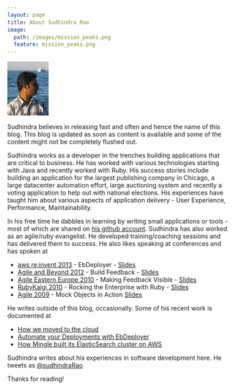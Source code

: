 ```yaml
---
layout: page
title: About Sudhindra Rao
image:
  path: /images/mission_peaks.png
  feature: mission_peaks.png
---
```

<p><img class="avatar" src="/images/me.png" alt="Sudhindra Rao" /></p>

Sudhindra believes in releasing fast and often and hence the name of this blog. This blog is updated as soon as content is available and some of the content might not be completely flushed out.

Sudhindra works as a developer in the trenches building applications that are critical to business. He has worked with various technologies starting with Java and recently worked with Ruby.
His success stories include building an application for the largest publishing company in Chicago, a large datacenter automation effort, large auctioning system and recently a voting application to help out with national elections. His experiences have taught him about various aspects of application delivery - User Experience, Performance, Maintainability.

In his free time he dabbles in learning by writing small applications or tools - most of which are shared on [his github account](http://github.com/betarelease).
Sudhindra has also worked as an agile/ruby evangelist. He developed training/coaching sessions and has delivered them to success. He also likes speaking at conferences and has spoken at

* [aws re:invent 2013](http://www.confreaks.com/videos/4469-awsrei2013-aws-elastic-beanstalk-under-the-hood-dmg301) - EbDeployer - [Slides](http://www.slideshare.net/AmazonWebServices/aws-elastic-beanstalk-under-the-hood-dmg301-aws-reinvent-2013-28428616)
* [Agile and Beyond 2012](http://agileandbeyond.org) - Build Feedback - [Slides](http://betarelease.github.io/build_feedback/slides.html)
* [Agile Eastern Europe 2010](http://agileee.org) - Making Feedback Visible - [Slides](http://www.slideshare.net/releasebeta/making-feedback-visible)
* [RubyKaigi 2010](http://rubykaigi.org) - Rocking the Enterprise with Ruby - [Slides](http://www.slideshare.net/releasebeta/rocking-the-enterprise-with-ruby-rubykaigi-2010)
* [Agile 2009](http://agileconf.com) - Mock Objects in Action [Slides](http://www.slideshare.net/releasebeta/mock-objectsinaction-paulocaroliandsudhindraraoagile2009final)

He writes outside of this blog, occasionally. Some of his recent work is documented at

* [How we moved to the cloud](http://www.thoughtworks.com/insights/blog/how-we-moved-cloud)
* [Automate your Deployments with EbDeployer](http://www.thoughtworks.com/insights/blog/ebdeployer-automate-your-deployments-aws-elastic-beanstalk)
* [How Mingle built its ElasticSearch cluster on AWS](http://www.thoughtworks.com/mingle/news/scaling/2015/01/06/How-Mingle-Built-ElasticSearch-Cluster.html)

Sudhindra writes about his experiences in software development here.
He tweets as [@sudhindraRao](http://twitter.com/sudhindraRao)

Thanks for reading!
